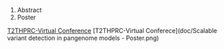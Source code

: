 1. Abstract
2. Poster

[T2THPRC-Virtual Conference](doc/Adam-Novak-Adam-M.-Novak-Easy-and-Efficient-Variation-Graphs-compressed-1.png)
[T2THPRC-Virtual Conferece](doc/Scalable variant detection in pangenome models - Poster.png)
